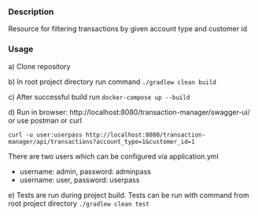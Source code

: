 ### Description
Resource for filtering transactions by given account type and customer id

### Usage
a) Clone repository

b) In root project directory run command `./gradlew clean build`

c) After successful build run `docker-compose up --build`

d) Run in browser: http://localhost:8080/transaction-manager/swagger-ui/
or use postman or curl
```
curl -u user:userpass http://localhost:8080/transaction-manager/api/transactions?account_type=1&customer_id=1
```
There are two users which can be configured via application.yml
- username: admin, password: adminpass
- username: user, password: userpass

e) Tests are run during project build. Tests can be run with command from root project directory `./gradlew clean test`
